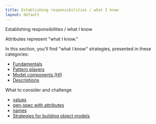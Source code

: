 ```yaml
---
title: Establishing responsibilities / what I know
layout: default
---
```




Establishing responsibilities / what I know

Attributes represent &quot;what I know.&quot;

In this section, you'll find &quot;what I know&quot; strategies, presented in these
categories:
*  [Fundamentals](/fundamentals-(what-i-know)) 
*  [Pattern players](/pattern-players-(what-i-know)) 
*  [Model components (HI)](/model-components-hi-(what-i-know)) 
*  [Descriptions](/descriptions-(what-i-know)) 

What to consider and challenge
*  [values](/what-to-consider-and-challenge-(what-i-know)-values) 
*  [gen-spec with attributes](/what-to-consider-and-challenge-gen-spec-with-attributes-(what-i-know)) 
*  [names](/what-to-consider-and-challenge-(what-i-know)-names) 
*  [Strategies for building object models](/strategies-for-building-object-models) 

